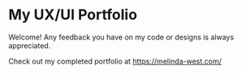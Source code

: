 # My UX/UI Portfolio

Welcome! Any feedback you have on my code or designs is always appreciated. 

Check out my completed portfolio at https://melinda-west.com/
